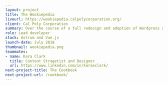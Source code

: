 ```yaml
---
layout: project
title: The Wookiepedia
liveurl: https://wookiepedia.calpolycorporation.org/
client: Cal Poly Corporation
summary: Over the course of a full redesign and adoption of Wordpress and a custom Divi Child Theme, lauren worked to distill most of the Cal Poly Corporation interface into a set of atomic pieces, forming The Wookiepedia. It's a internal guide & code repository for designing and coding at Cal Poly Corporation. The beauty and simplicity of the pattern library is that it's baked right into our Wordpress framework. Changes to our scss is tied to our website and the pattern library.
role: Lead developer
stack: Astrum and Vue.js
launch-date: July 2018
thumbnail: wookiepedia.png
teammates:
- name: Kara Clark
  title: Content Stragetist and Designer
  url: https://www.linkedin.com/in/karaeclark/
next-project-title: The Cookbook
next-project-url: /cookbook/
---
```


